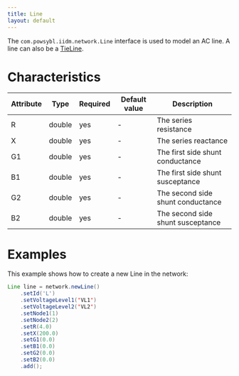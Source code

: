 ```yaml
---
title: Line
layout: default
---
```


The `com.powsybl.iidm.network.Line` interface is used to model an AC line. A line can also be a [TieLine](tieLine.md).

# Characteristics
| Attribute | Type | Required | Default value | Description |
| --------- | ---- | -------- | ------------- | ----------- |
| R | double | yes | - | The series resistance |
| X | double | yes | - | The series reactance |
| G1 | double | yes | - | The first side shunt conductance |
| B1 | double | yes | - | The first side shunt susceptance |
| G2 | double | yes | - | The second side shunt conductance |
| B2 | double | yes | - | The second side shunt susceptance |

# Examples
This example shows how to create a new Line in the network:
```java
Line line = network.newLine()
    .setId('L')
    .setVoltageLevel1('VL1')
    .setVoltageLevel2('VL2')
    .setNode1(1)
    .setNode2(2)
    .setR(4.0)
    .setX(200.0)
    .setG1(0.0)
    .setB1(0.0)
    .setG2(0.0)
    .setB2(0.0)
    .add();
```

